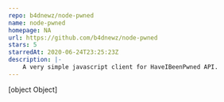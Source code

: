 ```yaml
---
repo: b4dnewz/node-pwned
name: node-pwned
homepage: NA
url: https://github.com/b4dnewz/node-pwned
stars: 5
starredAt: 2020-06-24T23:25:23Z
description: |-
    A very simple javascript client for HaveIBeenPwned API.
---
```


[object Object]

